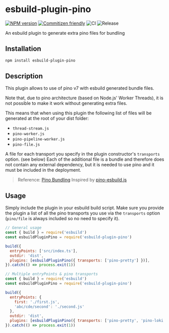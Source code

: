 # esbuild-plugin-pino

[![NPM version](https://img.shields.io/npm/v/esbuild-plugin-pino?logo=NPM)](https://www.npmjs.com/package/esbuild-plugin-pino)
[![Commitizen friendly](https://img.shields.io/badge/commitizen-friendly-brightgreen.svg)](http://commitizen.github.io/cz-cli/)
![CI](https://github.com/davipon/esbuild-plugin-pino/actions/workflows/ci.yml/badge.svg)
![Release](https://github.com/davipon/esbuild-plugin-pino/actions/workflows/release.yml/badge.svg)

An esbuild plugin to generate extra pino files for bundling

## Installation

```bash
npm install esbuild-plugin-pino
```

## Description

This plugin allows to use of pino v7 with esbuild generated bundle files.

Note that, due to pino architecture (based on Node.js' Worker Threads), it is not possible to make it work without generating extra files.

This means that when using this plugin the following list of files will be generated at the root of your dist folder:

- `thread-stream.js`
- `pino-worker.js`
- `pino-pipeline-worker.js`
- `pino-file.js`

A file for each transport you specify in the plugin constructor's `transports` option. (see below)
Each of the additional file is a bundle and therefore does not contain any external dependency, but it is needed to use pino and it must be included in the deployment.

> Reference: [Pino Bundling](https://github.com/pinojs/pino/blob/master/docs/bundling.md)
> Inspired by [pino-esbuild.js](https://gist.github.com/ShogunPanda/752cce88659a09bff827ef8d2ecf8c80#gistcomment-4199018)

## Usage

Simply include the plugin in your esbuild build script. Make sure you provide the plugin a list of all the pino transports you use via the `transports` option (`pino/file` is always included so no need to specify it).

```js
// General usage
const { build } = require('esbuild')
const esbuildPluginPino = require('esbuild-plugin-pino')

build({
  entryPoints: ['src/index.ts'],
  outdir: 'dist',
  plugins: [esbuildPluginPino({ transports: ['pino-pretty'] })],
}).catch(() => process.exit(1))
```

```js
// Multiple entryPoints & pino transports
const { build } = require('esbuild')
const esbuildPluginPino = require('esbuild-plugin-pino')

build({
  entryPoints: {
    first: './first.js',
    'abc/cde/second': './second.js'
  },
  outdir: 'dist',
  plugins: [esbuildPluginPino({ transports: ['pino-pretty', 'pino-loki'] })],
}).catch(() => process.exit(1))
```
